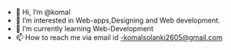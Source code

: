 - 👋 Hi, I’m @komal
- 👀 I’m interested in Web-apps,Designing and Web development.
- 🌱 I’m currently learning Web-Development
- 📫 How to reach me via email id -komalsolanki2605@gmail.com 

<!---
komal2605/komal2605 is a ✨ special ✨ repository because its `README.md` (this file) appears on your GitHub profile.
You can click the Preview link to take a look at your changes.
--->
